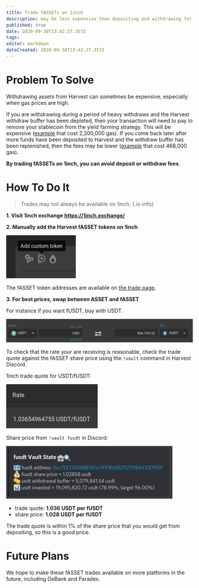 ```yaml
---
title: Trade fASSETs on 1inch
description: may be less expensive than depositing and withdrawing for small traders
published: true
date: 2020-09-30T13:42:27.357Z
tags: 
editor: markdown
dateCreated: 2020-09-30T13:42:27.357Z
---
```


# Problem To Solve

Withdrawing assets from Harvest can sometimes be expensive, especially when gas prices are high.

If you are withdrawing during a period of heavy withdraws and the Harvest withdraw buffer has been depleted, then your transaction will need to pay to remove your stablecoin from the yield farming strategy.  This will be expensive ([example][es-withdraw-nobuffer] that cost 2,200,000 gas).  If you come back later after more funds have been deposited to Harvest and the withdraw buffer has been replenished, then the fees may be lower ([example][es-withdraw-buffer] that cost 468,000 gas).

**By trading fASSETs on 1inch, you can avoid deposit or withdraw fees**.

# How To Do It

> Trades may not always be available on 1inch.
{.is-info}

**1. Visit 1inch exchange https://1inch.exchange/**

**2. Manually add the Harvest fASSET tokens on 1inch**

![1inch-custom.png](/1inch-custom.png)

The fASSET token addresses are available on [the trade page](/trade).

**3. For best prices, swap between ASSET and fASSET**

For instance if you want fUSDT, buy with USDT.

![1inch-trade.png](/1inch-trade.png)

To check that the rate your are receiving is reasonable, check the trade quote against the fASSET share price using the `!vault` command in Harvest Discord.

1inch trade quote for USDT/fUSDT:

![1inch-rate.png](/1inch-rate.png)

Share price from `!vault fusdt` in Discord:

![discordbot-vault.png](/discordbot-vault.png)

- trade quote: **1.036 USDT per fUSDT**
- share price: **1.028 USDT per fUSDT**

The trade quote is within 1% of the share price that you would get from depositing, so this is a good price.

# Future Plans

We hope to make these fASSET trades available on more platforms in the future, including DeBank and Paradex.


[es-withdraw-buffer]: https://etherscan.io/tx/0x70fddec35fcf1f89fbfff90972be0e04ce0ae8c34abfaf2900e5210fdf86303e
[es-withdraw-nobuffer]: https://etherscan.io/tx/0x959045e3c8fb26a9eeab00e5ebe11fe62012cc7148f4d025c4c7f75ec0bed0bb

